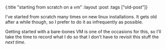 {:title "starting from scratch on a vm"
:layout :post
 :tags ["old-post"]}



I've started from scratch many times on new linux installations. It gets old after a while though, so I prefer to do it as infrequently as possible.



Getting started with a bare-bones VM is one of the occasions for this, so I'll take the time to record what I do so that I don't have to revisit this stuff the _next time_.


